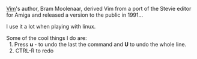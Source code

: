 [Vim](https://en.wikipedia.org/wiki/Vim_(text_editor)#:~:text=Vim's%20author%2C%20Bram%20Moolenaar%2C%20derived,in%20a%20graphical%20user%20interface.)'s author, Bram Moolenaar, derived Vim from a port of the Stevie editor for Amiga and released a version to the public in 1991...<br />

I use it a lot when playing with linux.<br />

Some of the  cool things I do are:<br />
&nbsp; 1. Press **u** - to undo the last the command and **U** to undo the whole line. <br />
&nbsp; 2. CTRL-R to redo

